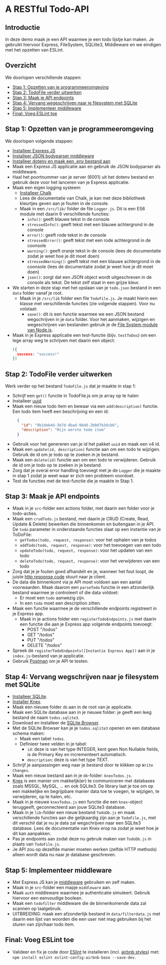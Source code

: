 # A RESTful Todo-API

## Introductie

In deze demo maak je een API waarmee je een todo lijstje kan maken. Je gebruikt hiervoor Express, FileSystem, SQLlite3, Middleware en we eindigen met het opzetten van ESLint.

## Overzicht

We doorlopen verschillende stappen:
- [Stap 1: Opzetten van je programmeeromgeving](#stap-1-opzetten-van-je-programmeeromgeving)
- [Stap 2: TodoFile verder uitwerken](#stap-2-todofile-verder-uitwerken)
- [Stap 3: Maak je API endpoints](#stap-3-maak-je-api-endpoints)
- [Stap 4: Vervang wegeschrijven naar je filesystem met SQLite](#stap4-vervang-wegschrijven-naar-je-filesystem-met-sqlite)
- [Stap 5: Implementeer middleware](#stap-5-implementeer-middleware)
- [Final: Voeg ESLint toe](#final-voeg-eslint-toe)

## Stap 1: Opzetten van je programmeeromgeving

We doorlopen volgende stappen:

- [Installeer Express JS](https://expressjs.com/)
- [Installeer JSON bodyparser middleware](https://www.npmjs.com/package/body-parser)
- [Installeer dotenv en maak een .env bestand aan](https://www.npmjs.com/package/dotenv)
- Maak een Express JS applicatie aan en gebruik de JSON bodyparser als middleware.
- Haal het poortnummer van je server (6001) uit het dotenv bestand en gebruik deze voor het lanceren van je Express applicatie.
- Maak een eigen logging systeem:
  - [Installeer Chalk](https://www.npmjs.com/package/chalk)
  - Lees de documentatie van Chalk, je kan met deze bibliotheek kleurtjes geven aan je fouten in de console.
  - Maak in een `/src/lib/` folder de file `Logger.js`. Dit is een ES6 module met daarin 6 verschillende functies:
      - `info()`: geeft blauwe tekst in de console
      - `stressedInfo()`: geeft tekst met een blauwe achtergrond in de console
      - `error()`: geeft rode tekst in de console
      - `stressedError()`: geeft tekst met een rode achtergrond in de coonsole
      - `warning()`: geeft oranje tekst in de console (lees de documentatie zodat je weet hoe je dit moet doen)
      - `stressedWarning()`: geeft tekst met een blauwe achtergrond in de coonsole (lees de documentatie zodat je weet hoe je dit moet doen)
      - `json()`: zorgt dat een JSON object wordt uitgeschreven in de console als tekst. De tekst zelf staat in een grijze kleur.
- We starten in deze stap met het opslaan van je `todo.json` bestand in een `data` folder vanaf je root.
  - Maak in je `/src/lib` folder een file `TodoFile.js`. Je maakt hierin een klasse met verschillende functies (zie volgende stappen). Voor nu volstaat:
    - `save()`: dit is een functie waarmee we een JSON bestand wegschrijven in je `data` folder. Voor het aanmaken, wijzigen en wegeschrijven van bestanden gebruik je de [File System module van Node.js](https://nodejs.org/api/fs.html).
- Maak in je Express applicatie een test-functie (bijv. `testToDos`) om een lege array weg te schrijven met daarin een object:
    ```json
    [{
      success: "success!"
    }]
    ```

## Stap 2: TodoFile verder uitwerken
Werk verder op het bestand `TodoFile.js` dat je maakte in stap 1:
- Schrijf een `get()` functie in TodoFile.js om je array op te halen
- Installeer [uuid](https://www.npmjs.com/package/uuid)
- Maak een nieuw todo item en bewaar via een `add(description)` functie. Een todo item heeft een beschrijving en een id:
  ```json
    {
      "id": "9b1deb4d-3b7d-4bad-9bdd-2b0d7b3dcb6",
      "description": "Mijn eerste todo item"
    }
  ```
- Gebruik voor het genereren van je id het pakket `uuid` en maak een v4 id.
- Maak een `update(id, description)` functie aan om een todo te wijzigen. Gebruik de id om je todo op te zoeken in je bestand.
- Maak een `delete(id)` functie aan om een todo te verwijderen. Gebruik de id om je todo op te zoeken in je bestand.
- Zorg dat je overal error handling toevoegt met je de `Logger` die je maakte in stap 1 zodat je weet waar er zich een probleem voordoet.
- Test de functies met de test-functie die je maakte in Stap 1.

## Stap 3: Maak je API endpoints
- Maak in je `src`-folder een actions folder, met daarin een folder voor je todo-acties.
- Maak een `crudTodo.js` bestand, met daarin je CRUD (Create, Read, Update & Delete) bewerken die binnenkomen en buitengaan in je API. De `todo` parameter in onderstaande functies slaat op een instantie van je ToDoFile:
  - `getTodos(todo, request, response)`: voor het ophalen van je todos
  - `addTodo(todo, request, response)`: voor het toevoegen van een todo
  - `updateTodo(todo, request, response)`: voor het updaten van een todo
  - `deleteTodo(todo, request, response)`: voor het verwijderen van een todo
- Zorg dat je je fouten goed afhandelt en je, wanneer het fout loopt, de juiste [http response code](https://developer.mozilla.org/nl/docs/Web/HTTP/Status) stuurt naar je client.
- De data die binnenkomt via je API moet voldoen aan een aantal voorwaarden. Maak daarom een `parseTodo` functie in een afzonderlijk bestand waarmee je controleert of die data voldoet:
  - Er moet een `todo` aanwezig zijn.
  - In een `todo` moet een description zitten.
- Maak een functie waarmee je de verschillende endpoints registreert in je Express app.
  - Maak in je actions folder een `registerTodoEndpoints.js` met daarin een functie die aan je Express app volgende endpoints toevoegt:
    - POST "/todos"
    - GET "/todos"
    - PUT "/todos"
    - DELETE "/todos"
- Spreek de `registerTodoEndpoints([Instantie Express App])` aan in je `index.js`-bestand van je applicatie.
- Gebruik [Postman](https://www.postman.com/) om je API te testen.

## Stap 4: Vervang wegschrijven naar je filesystem met SQLite
- [Installeer SQLite](https://www.npmjs.com/package/sqlite3).
- [Installer Knex](https://www.npmjs.com/package/knex).
- Maak een nieuwe folder `db` aan in de root van je applicatie.
- Maak een SQLite database aan in je nieuwe folder: je geeft een leeg bestand de naam `todos.sqlite3`.
- Download en installeer de [SQLite Browser](https://sqlitebrowser.org/).
- Met de SQLite Browser kan je je `todos.sqlite3` openen en een database schema maken:
  - Maak een tabel `todos`.
  - Definieer twee velden in je tabel:
    - `id`: deze is van het type INTEGER, kent geen Non Nullable fields, is de Primary Key en incrementeert automatisch.
    - `description`: deze is van het type TEXT.
- Schrijf je aanpassingen weg naar je bestand door te klikken op `Write Changes`.
- Maak een nieuw bestand aan in je `db`-folder: `knexTodos.js`.
- [Knex](https://knexjs.org/) is een manier om makkelijk(er) te communiceren met databases zoals MSSQL, MySQL, ... en ook SQLite3. De library laat je toe om op een makkelijke en begrijpbare manier data toe te voegen, te wijzigen, te verwijderen, op te halen, etc.
- Maak in je nieuwe `knexTodos.js` een functie die een `knex`-object teruggeeft, geconnecteerd aan jouw SQLite3 database.
- Maak in je `lib`-folder een nieuw bestand `TodoDb.js` en maak verschillende functies aan die gelijkaardig zijn aan je `TodoFile.js`, met dit verschil dat je nu je data zal wegschrijven naar een SQLite3 database. Lees de documentatie van Knex erop na zodat je weet hoe je dit kan aanpakken.
- Pas je endpoints aan zodat deze nu gebruik maken van `TodoDb.js` in plaats van `TodoFile.js`.
- Je API zou op dezelfde manier moeten werken (zelfde HTTP methods) alleen wordt data nu naar je database geschreven.

## Stap 5: Implementeer middleware

- Met Express JS kan je [middleware](https://expressjs.com/en/guide/using-middleware.html) gebruiken en zelf maken.
- Maak in je `src`-folder een mapje `middleware` aan.
- Maak `auth` middleware waarmee je authenticatie simuleert. Gebruik hiervoor een eenvoudige boolean.
- Maak een `todofilter` middleware die de binnenkomende data zal scannen op taalgebruik.
- UITBREIDING: maak een afzonderlijk bestand in `data/filterdata.js` met daarin een lijst van woorden die een user niet mag gebruiken bij het sturen van zijn/haar todo item.

## Final: Voeg ESLint toe
- Valideer en fix je code door [ESlint](https://eslint.org/) te installeren (incl. [airbnb styles](https://www.npmjs.com/package/eslint-config-airbnb)) met: `npm install eslint eslint-config-airbnb-base --save-dev`.